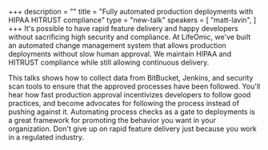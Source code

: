 +++
description = ""
title = "Fully automated production deployments with HIPAA HITRUST compliance"
type = "new-talk"
speakers = [
        "matt-lavin",
]
+++
It's possible to have rapid feature delivery and happy developers without sacrificing high security and compliance. At LifeOmic, we've built an automated change management system that allows production deployments without slow human approval. We maintain HIPAA and HITRUST compliance while still allowing continuous delivery.

This talks shows how to collect data from BitBucket, Jenkins, and security scan tools to ensure that the approved processes have been followed. You'll hear how fast production approval incentivizes developers to follow good practices, and become advocates for following the process instead of pushing against it. Automating process checks as a gate to deployments is a great framework for promoting the behavior you want in your organization. Don't give up on rapid feature delivery just because you work in a regulated industry.